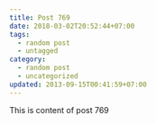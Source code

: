 ```yaml
---
title: Post 769
date: 2018-03-02T20:52:44+07:00
tags:
  - random post
  - untagged
category:
  - random post
  - uncategorized
updated: 2013-09-15T00:41:59+07:00
---
```

This is content of post 769